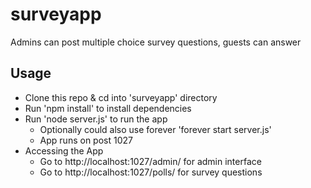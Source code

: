 # surveyapp
Admins can post multiple choice survey questions, guests can answer

## Usage
* Clone this repo & cd into 'surveyapp' directory
* Run 'npm install' to install dependencies
* Run 'node server.js' to run the app
  * Optionally could also use forever 'forever start server.js'
  * App runs on post 1027
* Accessing the App
  * Go to http://localhost:1027/admin/ for admin interface
  * Go to http://localhost:1027/polls/ for survey questions